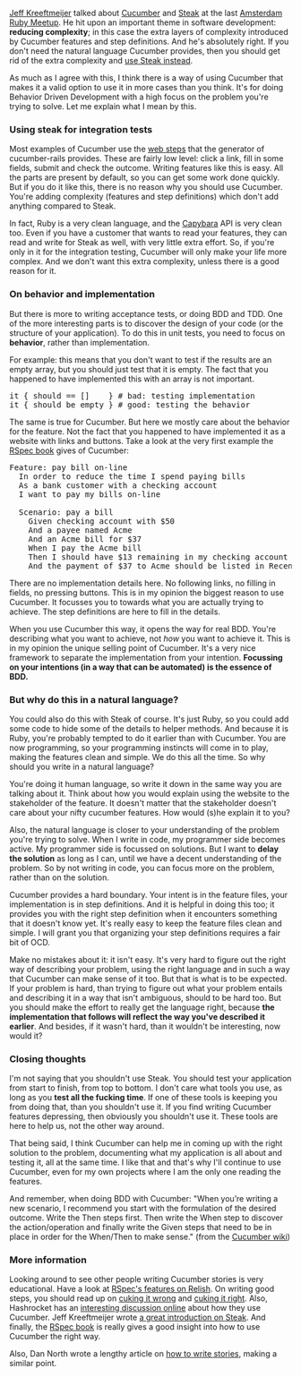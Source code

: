 [Jeff Kreeftmeijer](http://jeffkreeftmeijer.com") talked about <a href="http://cukes.info/">Cucumber</a> and <a href="https://github.com/cavalle/steak">Steak</a> at the last <a href="http://amsterdam-rb.org/">Amsterdam Ruby Meetup</a>. He hit upon an important theme in software development: <strong>reducing complexity</strong>; in this case the extra layers of complexity introduced by Cucumber features and step definitions. And he's absolutely right. If you don't need the natural language Cucumber provides, then you should get rid of the extra complexity and <a href="http://jeffkreeftmeijer.com/2010/steak-because-cucumber-is-for-vegetarians/">use Steak instead</a>.

As much as I agree with this, I think there is a way of using Cucumber that makes it a valid option to use it in more cases than you think. It's for doing Behavior Driven Development with a high focus on the problem you're trying to solve. Let me explain what I mean by this.

### Using steak for integration tests

Most examples of Cucumber use the <a href="https://github.com/aslakhellesoy/cucumber-rails/blob/master/templates/install/step_definitions/capybara_steps.rb.erb">web steps</a> that the generator of cucumber-rails provides. These are fairly low level: click a link, fill in some fields, submit and check the outcome. Writing features like this is easy. All the parts are present by default, so you can get some work done quickly. But if you do it like this, there is no reason why you should use Cucumber. You're adding complexity (features and step definitions) which don't add anything compared to Steak.

In fact, Ruby is a very clean language, and the <a href="https://github.com/jnicklas/capybara/">Capybara</a> API is very clean too. Even if you have a customer that wants to read your features, they can read and write for Steak as well, with very little extra effort. So, if you're only in it for the integration testing, Cucumber will only make your life more complex. And we don't want this extra complexity, unless there is a good reason for it.

### On behavior and implementation

But there is more to writing acceptance tests, or doing BDD and TDD. One of the more interesting parts is to discover the design of your code (or the structure of your application). To do this in unit tests, you need to focus on <strong>behavior</strong>, rather than implementation.

For example: this means that you don't want to test if the results are an empty array, but you should just test that it is empty. The fact that you happened to have implemented this with an array is not important.

<pre class="ir_black">
<span class="Function">it</span> { should == []    } <span class="Comment"># bad: testing implementation</span>
<span class="Function">it</span> { should be_empty } <span class="Comment"># good: testing the behavior</span>
</pre>

The same is true for Cucumber. But here we mostly care about the behavior for the feature. Not the fact that you happened to have implemented it as a website with links and buttons. Take a look at the very first example the <a href="http://www.pragprog.com/titles/achbd/the-rspec-book">RSpec book</a> gives of Cucumber:

<pre class="ir_black">
<span class="PreProc">Feature:</span> pay bill on-line
  In order to reduce the time I spend paying bills
  As a bank customer with a checking account
  I want to pay my bills on-line

  <span class="PreProc">Scenario:</span> pay a bill
    <span class="Conditional">Given</span> checking account with $50
    <span class="Conditional">And</span> a payee named Acme
    <span class="Conditional">And</span> an Acme bill for $37
    <span class="Function">When</span> I pay the Acme bill
    <span class="Type">Then</span> I should have $13 remaining in my checking account
    <span class="Type">And</span> the payment of $37 to Acme should be listed in Recent Payments
</pre>

There are no implementation details here. No following links, no filling in fields, no pressing buttons. This is in my opinion the biggest reason to use Cucumber. It focusses you to towards what you are actually trying to achieve. The step definitions are here to fill in the details.

When you use Cucumber this way, it opens the way for real BDD. You're describing what you want to achieve, not <em>how</em> you want to achieve it. This is in my opinion the unique selling point of Cucumber. It's a very nice framework to separate the implementation from your intention. <strong>Focussing on your intentions (in a way that can be automated) is the essence of BDD.</strong>

### But why do this in a natural language?

You could also do this with Steak of course. It's just Ruby, so you could add some code to hide some of the details to helper methods. And because it is Ruby, you're probably tempted to do it earlier than with Cucumber. You are now programming, so your programming instincts will come in to play, making the features clean and simple. We do this all the time. So why should you write in a natural language?

You're doing it human language, so write it down in the same way you are talking about it. Think about how you would explain using the website to the stakeholder of the feature. It doesn't matter that the stakeholder doesn't care about your nifty cucumber features. How would (s)he explain it to you?

Also, the natural language is closer to your understanding of the problem you're trying to solve. When I write in code, my programmer side becomes active. My programmer side is focussed on solutions. But I want to <strong>delay the solution</strong> as long as I can, until we have a decent understanding of the problem. So by not writing in code, you can focus more on the problem, rather than on the solution.

Cucumber provides a hard boundary. Your intent is in the feature files, your implementation is in step definitions. And it is helpful in doing this too; it provides you with the right step definition when it encounters something that it doesn't know yet. It's really easy to keep the feature files clean and simple. I will grant you that organizing your step definitions requires a fair bit of OCD.

Make no mistakes about it: it isn't easy. It's very hard to figure out the right way of describing your problem, using the right language and in such a way that Cucumber can make sense of it too. But that is what is to be expected. If your problem is hard, than trying to figure out what your problem entails and describing it in a way that isn't ambiguous, should to be hard too. But you should make the effort to really get the language right, because <strong>the implementation that follows will reflect the way you've described it earlier</strong>. And besides, if it wasn't hard, than it wouldn't be interesting, now would it?

### Closing thoughts

I'm not saying that you shouldn't use Steak. You should test your application from start to finish, from top to bottom. I don't care what tools you use, as long as you <strong>test all the fucking time</strong>. If one of these tools is keeping you from doing that, than you shouldn't use it. If you find writing Cucumber features depressing, then obviously you shouldn't use it. These tools are here to help us, not the other way around.

That being said, I think Cucumber can help me in coming up with the right solution to the problem, documenting what my application is all about and testing it, all at the same time. I like that and that's why I'll continue to use Cucumber, even for my own projects where I am the only one reading the features.

And remember, when doing BDD with Cucumber: "When you’re writing a new scenario, I recommend you start with the formulation of the desired outcome. Write the Then steps first. Then write the When step to discover the action/operation and finally write the Given steps that need to be in place in order for the When/Then to make sense." (from the <a href="https://github.com/aslakhellesoy/cucumber/wiki/">Cucumber wiki</a>)

### More information

Looking around to see other people writing Cucumber stories is very educational. Have a look at <a href="http://relishapp.com/rspec/">RSpec's features on Relish</a>. On writing good steps, you should read up on <a href="http://elabs.se/blog/15-you-re-cuking-it-wrong">cuking it wrong</a> and <a href="http://mislav.uniqpath.com/2010/09/cuking-it-right/">cuking it right</a>. Also, Hashrocket has an <a href="http://hashrocket.com/blog/view/cucumber-at-hashrocket-bookclub/">interesting discussion online</a> about how they use Cucumber. Jeff Kreeftmeijer wrote <a href="http://jeffkreeftmeijer.com/2010/steak-because-cucumber-is-for-vegetarians/">a great introduction on Steak</a>. And finally, the <a href="http://www.pragprog.com/titles/achbd/the-rspec-book">RSpec book</a> is really gives a good insight into how to use Cucumber the right way.

Also, Dan North wrote a lengthy article on <a href="http://dannorth.net/2011/01/31/whose-domain-is-it-anyway/">how to write stories</a>, making a similar point.
